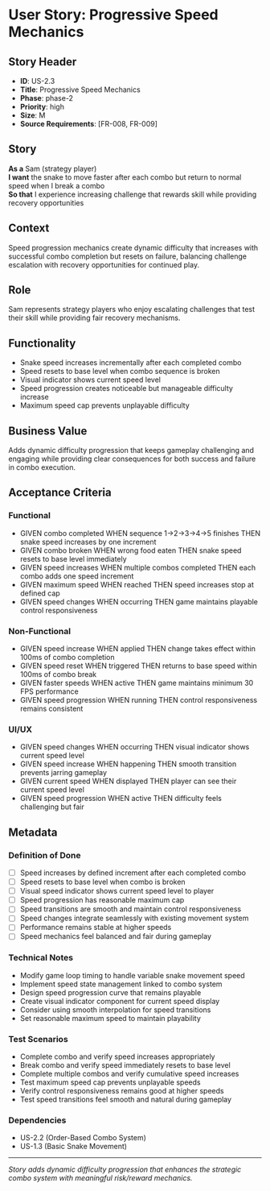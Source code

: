 # User Story: Progressive Speed Mechanics

## Story Header
- **ID**: US-2.3
- **Title**: Progressive Speed Mechanics
- **Phase**: phase-2
- **Priority**: high
- **Size**: M
- **Source Requirements**: [FR-008, FR-009]

## Story
**As a** Sam (strategy player)  
**I want** the snake to move faster after each combo but return to normal speed when I break a combo  
**So that** I experience increasing challenge that rewards skill while providing recovery opportunities

## Context
Speed progression mechanics create dynamic difficulty that increases with successful combo completion but resets on failure, balancing challenge escalation with recovery opportunities for continued play.

## Role
Sam represents strategy players who enjoy escalating challenges that test their skill while providing fair recovery mechanisms.

## Functionality
- Snake speed increases incrementally after each completed combo
- Speed resets to base level when combo sequence is broken
- Visual indicator shows current speed level
- Speed progression creates noticeable but manageable difficulty increase
- Maximum speed cap prevents unplayable difficulty

## Business Value
Adds dynamic difficulty progression that keeps gameplay challenging and engaging while providing clear consequences for both success and failure in combo execution.

## Acceptance Criteria

### Functional
- GIVEN combo completed WHEN sequence 1→2→3→4→5 finishes THEN snake speed increases by one increment
- GIVEN combo broken WHEN wrong food eaten THEN snake speed resets to base level immediately
- GIVEN speed increases WHEN multiple combos completed THEN each combo adds one speed increment
- GIVEN maximum speed WHEN reached THEN speed increases stop at defined cap
- GIVEN speed changes WHEN occurring THEN game maintains playable control responsiveness

### Non-Functional
- GIVEN speed increase WHEN applied THEN change takes effect within 100ms of combo completion
- GIVEN speed reset WHEN triggered THEN returns to base speed within 100ms of combo break
- GIVEN faster speeds WHEN active THEN game maintains minimum 30 FPS performance
- GIVEN speed progression WHEN running THEN control responsiveness remains consistent

### UI/UX
- GIVEN speed changes WHEN occurring THEN visual indicator shows current speed level
- GIVEN speed increase WHEN happening THEN smooth transition prevents jarring gameplay
- GIVEN current speed WHEN displayed THEN player can see their current speed level
- GIVEN speed progression WHEN active THEN difficulty feels challenging but fair

## Metadata

### Definition of Done
- [ ] Speed increases by defined increment after each completed combo
- [ ] Speed resets to base level when combo is broken
- [ ] Visual speed indicator shows current speed level to player
- [ ] Speed progression has reasonable maximum cap
- [ ] Speed transitions are smooth and maintain control responsiveness
- [ ] Speed changes integrate seamlessly with existing movement system
- [ ] Performance remains stable at higher speeds
- [ ] Speed mechanics feel balanced and fair during gameplay

### Technical Notes
- Modify game loop timing to handle variable snake movement speed
- Implement speed state management linked to combo system
- Design speed progression curve that remains playable
- Create visual indicator component for current speed display
- Consider using smooth interpolation for speed transitions
- Set reasonable maximum speed to maintain playability

### Test Scenarios
- Complete combo and verify speed increases appropriately
- Break combo and verify speed immediately resets to base level
- Complete multiple combos and verify cumulative speed increases
- Test maximum speed cap prevents unplayable speeds
- Verify control responsiveness remains good at higher speeds
- Test speed transitions feel smooth and natural during gameplay

### Dependencies
- US-2.2 (Order-Based Combo System)
- US-1.3 (Basic Snake Movement)

---

*Story adds dynamic difficulty progression that enhances the strategic combo system with meaningful risk/reward mechanics.*